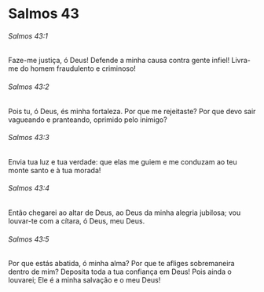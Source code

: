 # Salmos 43

###### Salmos 43:1

Faze-me justiça, ó Deus! Defende a minha causa contra gente infiel! Livra-me do homem fraudulento e criminoso!

###### Salmos 43:2

Pois tu, ó Deus, és minha fortaleza. Por que me rejeitaste? Por que devo sair vagueando e pranteando, oprimido pelo inimigo?

###### Salmos 43:3

Envia tua luz e tua verdade: que elas me guiem e me conduzam ao teu monte santo e à tua morada!

###### Salmos 43:4

Então chegarei ao altar de Deus, ao Deus da minha alegria jubilosa; vou louvar-te com a cítara, ó Deus, meu Deus.

###### Salmos 43:5

Por que estás abatida, ó minha alma? Por que te afliges sobremaneira dentro de mim? Deposita toda a tua confiança em Deus! Pois ainda o louvarei; Ele é a minha salvação e o meu Deus!

